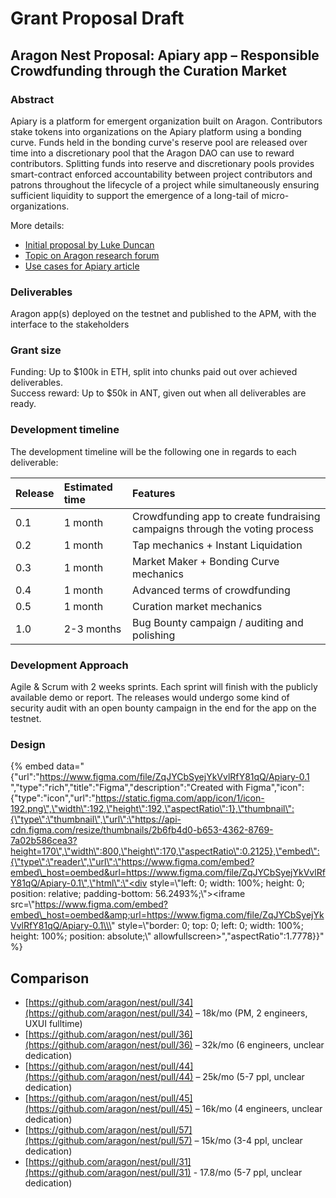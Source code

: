 # Grant Proposal Draft

## Aragon Nest Proposal: Apiary app – Responsible Crowdfunding through the Curation Market

### Abstract

Apiary is a platform for emergent organization built on Aragon. Contributors stake tokens into organizations on the Apiary platform using a bonding curve. Funds held in the bonding curve's reserve pool are released over time into a discretionary pool that the Aragon DAO can use to reward contributors. Splitting funds into reserve and discretionary pools provides smart-contract enforced accountability between project contributors and patrons throughout the lifecycle of a project while simultaneously ensuring sufficient liquidity to support the emergence of a long-tail of micro-organizations.

More details:

* [Initial proposal by Luke Duncan](https://github.com/1Hive/Apiary)
* [Topic on Aragon research forum](https://research.aragon.org/t/request-for-comment-aragon-crowdfunding-app-to-enable-more-responsible-crowdfunding-with-daos/144)
* [Use cases for Apiary article](https://medium.com/practical-blockchain/use-cases-for-the-aragon-crowdfunding-app-apiary-917377772121)

### Deliverables

Aragon app\(s\) deployed on the testnet and published to the APM, with the interface to the stakeholders

### Grant size

Funding: Up to $100k in ETH, split into chunks paid out over achieved deliverables.   
Success reward: Up to $50k in ANT, given out when all deliverables are ready.

### Development timeline

The development timeline will be the following one in regards to each deliverable:

| Release | Estimated time | Features |
| :--- | :--- | :--- |
| 0.1 | 1 month | Crowdfunding app to create fundraising campaigns through the voting process |
| 0.2 | 1 month | Tap mechanics + Instant Liquidation |
| 0.3 | 1 month | Market Maker + Bonding Curve mechanics |
| 0.4 | 1 month | Advanced terms of crowdfunding |
| 0.5 | 1 month | Curation market mechanics |
| 1.0 | 2-3 months | Bug Bounty campaign / auditing and polishing |

### Development Approach

Agile & Scrum with 2 weeks sprints. Each sprint will finish with the publicly available demo or report. The releases would undergo some kind of security audit with an open bounty campaign in the end for the app on the testnet.

### Design

{% embed data="{\"url\":\"https://www.figma.com/file/ZqJYCbSyejYkVvlRfY81qQ/Apiary-0.1 \",\"type\":\"rich\",\"title\":\"Figma\",\"description\":\"Created with Figma\",\"icon\":{\"type\":\"icon\",\"url\":\"https://static.figma.com/app/icon/1/icon-192.png\",\"width\":192,\"height\":192,\"aspectRatio\":1},\"thumbnail\":{\"type\":\"thumbnail\",\"url\":\"https://api-cdn.figma.com/resize/thumbnails/2b6fb4d0-b653-4362-8769-7a02b586cea3?height=170\",\"width\":800,\"height\":170,\"aspectRatio\":0.2125},\"embed\":{\"type\":\"reader\",\"url\":\"https://www.figma.com/embed?embed\_host=oembed&url=https://www.figma.com/file/ZqJYCbSyejYkVvlRfY81qQ/Apiary-0.1\",\"html\":\"<div style=\\\"left: 0; width: 100%; height: 0; position: relative; padding-bottom: 56.2493%;\\\"><iframe src=\\\"https://www.figma.com/embed?embed\_host=oembed&amp;url=https://www.figma.com/file/ZqJYCbSyejYkVvlRfY81qQ/Apiary-0.1\\\" style=\\\"border: 0; top: 0; left: 0; width: 100%; height: 100%; position: absolute;\\\" allowfullscreen></iframe></div>\",\"aspectRatio\":1.7778}}" %}

## Comparison

* [https://github.com/aragon/nest/pull/34](https://github.com/aragon/nest/pull/34) – 18k/mo \(PM, 2 engineers, UXUI fulltime\)
* [https://github.com/aragon/nest/pull/36](https://github.com/aragon/nest/pull/36) – 32k/mo \(6 engineers, unclear dedication\)
* [https://github.com/aragon/nest/pull/44](https://github.com/aragon/nest/pull/44) – 25k/mo \(5-7 ppl, unclear dedication\)
* [https://github.com/aragon/nest/pull/45](https://github.com/aragon/nest/pull/45) – 16k/mo \(4 engineers, unclear dedication\)
* [https://github.com/aragon/nest/pull/57](https://github.com/aragon/nest/pull/57) – 15k/mo \(3-4 ppl, unclear dedication\)
* [https://github.com/aragon/nest/pull/31](https://github.com/aragon/nest/pull/31) - 17.8/mo \(5-7 ppl, unclear dedication\)

